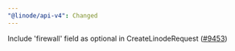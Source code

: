 ```yaml
---
"@linode/api-v4": Changed
---
```


Include 'firewall' field as optional in CreateLinodeRequest ([#9453](https://github.com/linode/manager/pull/9453))
